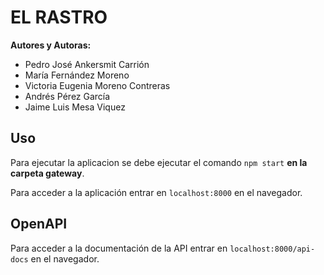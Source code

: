 # EL RASTRO
**Autores y Autoras:**
* Pedro José Ankersmit Carrión
* María Fernández Moreno
* Victoria Eugenia Moreno Contreras
* Andrés Pérez García
* Jaime Luis Mesa Viquez

## Uso 
Para ejecutar la aplicacion se debe ejecutar el comando `npm start` **en la carpeta gateway**. 

Para acceder a la aplicación entrar en `localhost:8000` en el navegador.

## OpenAPI
Para acceder a la documentación de la API entrar en `localhost:8000/api-docs` en el navegador.